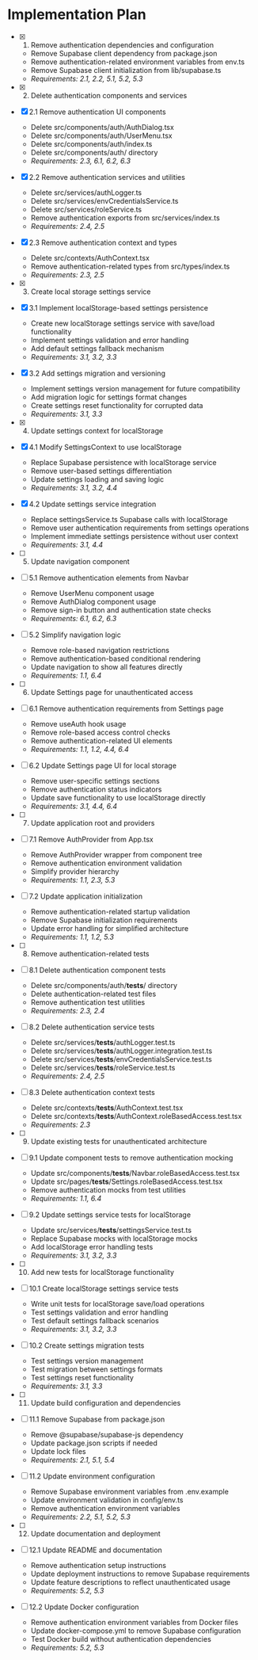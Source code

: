 # Implementation Plan

- [x] 1. Remove authentication dependencies and configuration

  - Remove Supabase client dependency from package.json
  - Remove authentication-related environment variables from env.ts
  - Remove Supabase client initialization from lib/supabase.ts
  - _Requirements: 2.1, 2.2, 5.1, 5.2, 5.3_

- [x] 2. Delete authentication components and services
- [x] 2.1 Remove authentication UI components

  - Delete src/components/auth/AuthDialog.tsx
  - Delete src/components/auth/UserMenu.tsx
  - Delete src/components/auth/index.ts
  - Delete src/components/auth/ directory
  - _Requirements: 2.3, 6.1, 6.2, 6.3_

- [x] 2.2 Remove authentication services and utilities

  - Delete src/services/authLogger.ts
  - Delete src/services/envCredentialsService.ts
  - Delete src/services/roleService.ts
  - Remove authentication exports from src/services/index.ts
  - _Requirements: 2.4, 2.5_

- [x] 2.3 Remove authentication context and types

  - Delete src/contexts/AuthContext.tsx
  - Remove authentication-related types from src/types/index.ts
  - _Requirements: 2.3, 2.5_

- [x] 3. Create local storage settings service
- [x] 3.1 Implement localStorage-based settings persistence

  - Create new localStorage settings service with save/load functionality
  - Implement settings validation and error handling
  - Add default settings fallback mechanism
  - _Requirements: 3.1, 3.2, 3.3_

- [x] 3.2 Add settings migration and versioning

  - Implement settings version management for future compatibility
  - Add migration logic for settings format changes
  - Create settings reset functionality for corrupted data
  - _Requirements: 3.1, 3.3_

- [x] 4. Update settings context for localStorage
- [x] 4.1 Modify SettingsContext to use localStorage

  - Replace Supabase persistence with localStorage service
  - Remove user-based settings differentiation
  - Update settings loading and saving logic
  - _Requirements: 3.1, 3.2, 4.4_

- [x] 4.2 Update settings service integration

  - Replace settingsService.ts Supabase calls with localStorage
  - Remove user authentication requirements from settings operations
  - Implement immediate settings persistence without user context
  - _Requirements: 3.1, 4.4_

- [ ] 5. Update navigation component
- [ ] 5.1 Remove authentication elements from Navbar

  - Remove UserMenu component usage
  - Remove AuthDialog component usage
  - Remove sign-in button and authentication state checks
  - _Requirements: 6.1, 6.2, 6.3_

- [ ] 5.2 Simplify navigation logic

  - Remove role-based navigation restrictions
  - Remove authentication-based conditional rendering
  - Update navigation to show all features directly
  - _Requirements: 1.1, 6.4_

- [ ] 6. Update Settings page for unauthenticated access
- [ ] 6.1 Remove authentication requirements from Settings page

  - Remove useAuth hook usage
  - Remove role-based access control checks
  - Remove authentication-related UI elements
  - _Requirements: 1.1, 1.2, 4.4, 6.4_

- [ ] 6.2 Update Settings page UI for local storage

  - Remove user-specific settings sections
  - Remove authentication status indicators
  - Update save functionality to use localStorage directly
  - _Requirements: 3.1, 4.4, 6.4_

- [ ] 7. Update application root and providers
- [ ] 7.1 Remove AuthProvider from App.tsx

  - Remove AuthProvider wrapper from component tree
  - Remove authentication environment validation
  - Simplify provider hierarchy
  - _Requirements: 1.1, 2.3, 5.3_

- [ ] 7.2 Update application initialization

  - Remove authentication-related startup validation
  - Remove Supabase initialization requirements
  - Update error handling for simplified architecture
  - _Requirements: 1.1, 1.2, 5.3_

- [ ] 8. Remove authentication-related tests
- [ ] 8.1 Delete authentication component tests

  - Delete src/components/auth/**tests**/ directory
  - Delete authentication-related test files
  - Remove authentication test utilities
  - _Requirements: 2.3, 2.4_

- [ ] 8.2 Delete authentication service tests

  - Delete src/services/**tests**/authLogger.test.ts
  - Delete src/services/**tests**/authLogger.integration.test.ts
  - Delete src/services/**tests**/envCredentialsService.test.ts
  - Delete src/services/**tests**/roleService.test.ts
  - _Requirements: 2.4, 2.5_

- [ ] 8.3 Delete authentication context tests

  - Delete src/contexts/**tests**/AuthContext.test.tsx
  - Delete src/contexts/**tests**/AuthContext.roleBasedAccess.test.tsx
  - _Requirements: 2.3_

- [ ] 9. Update existing tests for unauthenticated architecture
- [ ] 9.1 Update component tests to remove authentication mocking

  - Update src/components/**tests**/Navbar.roleBasedAccess.test.tsx
  - Update src/pages/**tests**/Settings.roleBasedAccess.test.tsx
  - Remove authentication mocks from test utilities
  - _Requirements: 1.1, 6.4_

- [ ] 9.2 Update settings service tests for localStorage

  - Update src/services/**tests**/settingsService.test.ts
  - Replace Supabase mocks with localStorage mocks
  - Add localStorage error handling tests
  - _Requirements: 3.1, 3.2, 3.3_

- [ ] 10. Add new tests for localStorage functionality
- [ ] 10.1 Create localStorage settings service tests

  - Write unit tests for localStorage save/load operations
  - Test settings validation and error handling
  - Test default settings fallback scenarios
  - _Requirements: 3.1, 3.2, 3.3_

- [ ] 10.2 Create settings migration tests

  - Test settings version management
  - Test migration between settings formats
  - Test settings reset functionality
  - _Requirements: 3.1, 3.3_

- [ ] 11. Update build configuration and dependencies
- [ ] 11.1 Remove Supabase from package.json

  - Remove @supabase/supabase-js dependency
  - Update package.json scripts if needed
  - Update lock files
  - _Requirements: 2.1, 5.1, 5.4_

- [ ] 11.2 Update environment configuration

  - Remove Supabase environment variables from .env.example
  - Update environment validation in config/env.ts
  - Remove authentication environment variables
  - _Requirements: 2.2, 5.1, 5.2, 5.3_

- [ ] 12. Update documentation and deployment
- [ ] 12.1 Update README and documentation

  - Remove authentication setup instructions
  - Update deployment instructions to remove Supabase requirements
  - Update feature descriptions to reflect unauthenticated usage
  - _Requirements: 5.2, 5.3_

- [ ] 12.2 Update Docker configuration
  - Remove authentication environment variables from Docker files
  - Update docker-compose.yml to remove Supabase configuration
  - Test Docker build without authentication dependencies
  - _Requirements: 5.2, 5.3_
